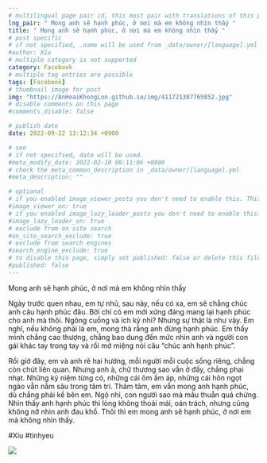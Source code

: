 ```yaml
---
# multilingual page pair id, this must pair with translations of this page. (This name must be unique)
lng_pair: " Mong anh sẽ hạnh phúc, ở nơi mà em không nhìn thấy "
title: " Mong anh sẽ hạnh phúc, ở nơi mà em không nhìn thấy "
# post specific
# if not specified, .name will be used from _data/owner/[language].yml
#author: Xíu
# multiple category is not supported
category: Facebook
# multiple tag entries are possible
tags: [Facebook]
# thumbnail image for post
img: "https://AnHoaiKhongLon.github.io/img/411721387765852.jpg"
# disable comments on this page
#comments_disable: false

# publish date
date: 2022-09-22 13:12:34 +0900

# seo
# if not specified, date will be used.
#meta_modify_date: 2022-02-10 08:11:06 +0900
# check the meta_common_description in _data/owner/[language].yml
#meta_description: ""

# optional
# if you enabled image_viewer_posts you don't need to enable this. This is only if image_viewer_posts = false
#image_viewer_on: true
# if you enabled image_lazy_loader_posts you don't need to enable this. This is only if image_lazy_loader_posts = false
#image_lazy_loader_on: true
# exclude from on site search
#on_site_search_exclude: true
# exclude from search engines
#search_engine_exclude: true
# to disable this page, simply set published: false or delete this file
#published: false
---
```


<!-- outline-start -->

Mong anh sẽ hạnh phúc, ở nơi mà em không nhìn thấy

Ngày trước quen nhau, em tự nhủ, sau này, nếu có xa, em sẽ chẳng chúc anh câu hạnh phúc đâu. Bởi chỉ có em mới xứng đáng mang lại hạnh phúc cho anh mà thôi. Ngông cuồng và ích kỷ nhỉ? Nhưng sự thật là như vậy. Em nghĩ, nếu không phải là em, mong thà rằng anh đừng hạnh phúc. Em thấy mình chẳng cao thượng, chẳng bao dung đến mức nhìn anh và người con gái khác tay trong tay và rồi mở miệng nói câu “chúc anh hạnh phúc”.

Rồi giờ đây, em và anh rẽ hai hướng, mỗi người mỗi cuộc sống riêng, chẳng còn chút liên quan. Nhưng anh à, chữ thương sao vẫn ở đấy, chẳng phai nhạt. Những kỷ niệm từng có, những cái ôm ấm áp, những cái hôn ngọt ngào vẫn nằm sâu trong tâm trí. Thâm tâm, em vẫn mong anh hạnh phúc, dù chẳng phải kề bên em. Ngộ nhỉ, con người sao mà mâu thuẫn quá chừng. Nhìn thấy anh hạnh phúc thì lòng không thoải mái, oán trách, nhưng cũng không nỡ nhìn anh đau khổ. Thôi thì em mong anh sẽ hạnh phúc, ở nơi em mà không nhìn thấy.

#Xíu
#tinhyeu

<!-- outline-end -->

<img src= "https://AnHoaiKhongLon.github.io/img/411721387765852.jpg">